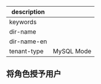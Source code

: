 |description||
|---|---|
|keywords||
|dir-name||
|dir-name-en||
|tenant-type|MySQL Mode|

## 将角色授予用户

